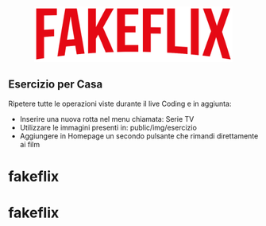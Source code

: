 <p align="center"><a href="https://laravel.com" target="_blank"><img src="public/img/logo.png" width="400" alt="Laravel Logo"></a></p>

## Esercizio per Casa

Ripetere tutte le operazioni viste durante il live Coding e in aggiunta:

-   Inserire una nuova rotta nel menu chiamata: Serie TV
-   Utilizzare le immagini presenti in: public/img/esercizio
-   Aggiungere in Homepage un secondo pulsante che rimandi direttamente ai film
# fakeflix
# fakeflix
